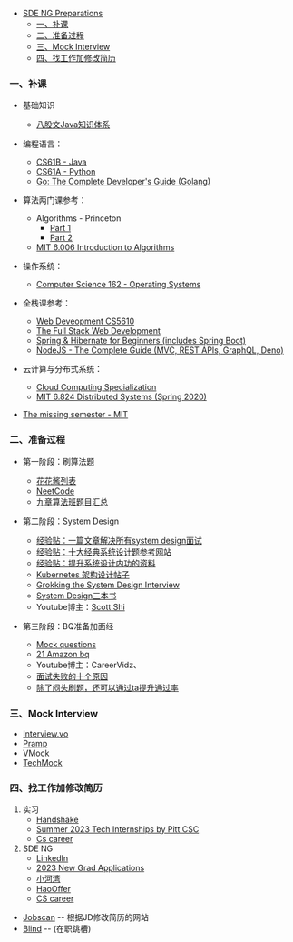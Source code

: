   - [SDE NG Preparations](#sde-ng-preparations)
    + [一、补课](#----)
    + [二、准备过程](#------)
    + [三、Mock Interview](#--mock-interview)
    + [四、找工作加修改简历](#----------)


### 一、补课
- 基础知识
	- [八股文Java知识体系](https://pdai.tech/)
- 编程语言：
	- [CS61B - Java](https://www.youtube.com/watch?v=OT1kliTw0ko&list=PLu0nzW8Es1x3TmpwQRLMQwCtulEd43ZY8&index=1)
	- [CS61A - Python](https://www.youtube.com/watch?v=vYynOGcDW-8&list=PLXN9vwbk5m7buBvROwNxM6H4zGe7w5hjb)
	- [Go: The Complete Developer's Guide (Golang)](https://www.udemy.com/course/go-the-complete-developers-guide/)

- 算法两门课参考：
	- Algorithms - Princeton
		- [Part 1](https://www.coursera.org/learn/algorithms-part1/home/week/4)
		- [Part 2](https://www.coursera.org/learn/algorithms-part2/home/week/1)
	- [MIT 6.006 Introduction to Algorithms](https://www.youtube.com/watch?v=HtSuA80QTyo&list=PLUl4u3cNGP61Oq3tWYp6V_F-5jb5L2iHb)
	
- 操作系统：
	- [Computer Science 162 - Operating Systems](https://www.youtube.com/watch?v=qcyXohw1H00&list=PL--jIyXjDXf6Q4XA6q8RYnyChYzJ0K0F2)
	
- 全栈课参考：
	- [Web Deveopment CS5610](https://www.youtube.com/watch?v=BxEP84rYrDc&list=PL_GGiAMracOWWTdEzq-RcjT2kCIe16cYk)
	- [The Full Stack Web Development](https://www.udemy.com/course/the-full-stack-web-development/)
	- [Spring & Hibernate for Beginners (includes Spring Boot)](https://www.udemy.com/course/spring-hibernate-tutorial/)
	- [NodeJS - The Complete Guide (MVC, REST APIs, GraphQL, Deno)](https://www.udemy.com/course/nodejs-the-complete-guide/)

- 云计算与分布式系统：
	- [Cloud Computing Specialization](https://www.coursera.org/specializations/cloud-computing?=)
	- [MIT 6.824 Distributed Systems (Spring 2020)](https://www.youtube.com/watch?v=cQP8WApzIQQ&list=PLrw6a1wE39_tb2fErI4-WkMbsvGQk9_UB)

- [The missing semester - MIT](https://missing.csail.mit.edu/)

### 二、准备过程
* 第一阶段：刷算法题
	* [花花酱列表](https://zxi.mytechroad.com/blog/leetcode-problem-categories/)
	* [NeetCode](https://neetcode.io/)
	* [九章算法班题目汇总](https://www.zybuluo.com/nalan90/note/1170566)
	
* 第二阶段：System Design
	* [经验贴：一篇文章解决所有system design面试](https://www.1point3acres.com/bbs/thread-559285-1-1.html)
	* [经验贴：十大经典系统设计题](https://www.1point3acres.com/bbs/thread-889938-1-1.html)[参考网站](https://www.theinsaneapp.com/2021/03/system-design-and-recommendation-algorithms.html)
	* [经验贴：提升系统设计内功的资料](https://www.1point3acres.com/bbs/thread-891241-1-1.html)
	* [Kubernetes 架构设计帖子](https://www.1point3acres.com/bbs/thread-891848-1-1.html)
	* [Grokking the System Design Interview](https://www.educative.io/module/grokking-system-design-interview)
	* [System Design三本书](https://github.com/Chao-Yan-git/SDE/tree/master/Java%E9%9D%A2%E8%AF%95%E4%BD%93%E7%B3%BB/System%20Design)
	* Youtube博主：[Scott Shi](https://www.youtube.com/watch?v=th_73AVA4dY&list=PLAd5bt5mn3V3TrrJFBpnu4PH9e8KZMvNA)
	
* 第三阶段：BQ准备加面经
	* [Mock questions](https://www.mockquestions.com/topics/)
	* [21 Amazon bq](https://passmyinterview.com/21-amazon-behavioral-interview-answers/)
	* Youtube博主：CareerVidz、
	* [面试失败的十个原因](https://www.codeconquest.com/blog/10-reasons-why-you-can-fail-a-coding-interview/)
	* [除了闷头刷题，还可以通过ta提升通过率](https://www.1point3acres.com/bbs/thread-890731-1-1.html)

### 三、Mock Interview
- [Interview.vo](https://start.interviewing.io/dashboard/interviewee?tutorial)
- [Pramp](https://www.pramp.com/dashboard#/)
- [VMock](https://www.vmock.com/)
- [TechMock](https://www.techmockinterview.com/)

### 四、找工作加修改简历
1. 实习
	- [Handshake](https://northeastern.joinhandshake.com/stu)
	- [Summer 2023 Tech Internships by Pitt CSC](https://github.com/pittcsc/Summer2023-Internships)
	- [Cs career](https://www.cscareers.dev/process-tracking/2023-summer-intern)
2. SDE NG
	- [LinkedIn](https://www.linkedin.com/jobs/search/?currentJobId=3001121146&geoId=103644278&keywords=software%20engineer%20new%20grad&location=united%20states)
	- [2023 New Grad Applications](https://github.com/coderQuad/New-Grad-Positions-2023)
	- [小河湾](http://www.riversmall.com/new_grad.html)
	- [HaoOffer](https://haooffer.net/new-grad/)
	- [CS career](https://www.cscareers.dev/process-tracking)
- [Jobscan](https://www.jobscan.co/dashboard) -- 根据JD修改简历的网站
- [Blind](https://www.teamblind.com/) -- (在职跳槽)

